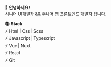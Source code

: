 **👋 안녕하세요!**  
시니어 UI개발자 && 주니어 웹 프론트엔드 개발자 입니다.  

**📚 Stack**  
⚡ Html | Css | Scss  
⚡ Javascript | Typescript  
⚡ Vue | Nuxt  
⚡ React  
⚡ Git
